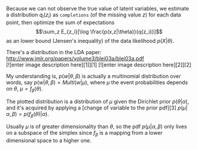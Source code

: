 Because we can not observe the true value of latent variables, we estimate a distribution $q_i(z_i)$ as `completions` (of the missing value $z$) for each data point, then optimize the sum of expectations $$\sum_z E_{z_i}[\log \frac{p(x,z|\theta)}{q(z_i)}]$$ as an lower bound (Jensen's inequality) of the data likelihood $p(X|\theta)$.


There's a distribution in the LDA paper: http://www.jmlr.org/papers/volume3/blei03a/blei03a.pdf  
[![enter image description here][1]][1]
[![enter image description here][2]][2]

My understanding is, $p(w|\theta,\beta)$ is actually a multinomial distribution over words, say $p(w|\theta,\beta) = Multi(w|\mu)$, where $\mu$ the event probabilities depends on $\theta$, $\mu=f_\beta(\theta)$. 

The plotted distribution is a distribution of $\mu$ given the Dirichlet prior $p(\theta|\alpha)$, and it's acquired by applying a [change of variable to the prior pdf][3] $p(\mu|\alpha,\beta) = p(f_\beta(\theta)|\alpha)$.

Usually $\mu$ is of greater dimensionality than $\theta$, so the pdf $p(\mu|\alpha,\beta)$ only lives on a subspace of the simplex since $f_\beta$ is a mapping from a lower dimensional space to a higher one.
